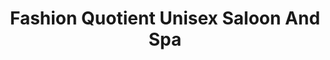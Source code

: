 ---
title: "Fashion Quotient Unisex Saloon And Spa"
url: /bangalore/fashion-quotient-unisex-saloon-and-spa/
shop: beauty
---